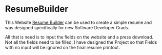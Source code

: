 # ResumeBuilder

This Website [Resume Builder](berrios96sean.github.io/ResumeBuilder) can be used to create a simple resume and was 
designed specifically for new Software Developer Grads. 

All that is need is to input the fields on the website and a press download. Not all the fields need to be filled, I have designed the 
Project so that Fields with no input will be ignored on the final resume printout. 
